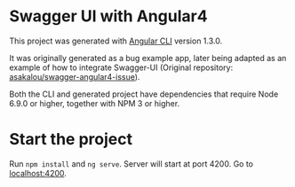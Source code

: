 # Swagger UI with Angular4

This project was generated with [Angular CLI](https://github.com/angular/angular-cli) version 1.3.0.

It was originally generated as a bug example app, later being adapted as an example of how to integrate Swagger-UI (Original repository: [asakalou/swagger-angular4-issue](https://github.com/asakalou/swagger-angular4-issue)).

Both the CLI and generated project have dependencies that require Node 6.9.0 or higher, together with NPM 3 or higher.

# Start the project

Run `npm install` and `ng serve`. Server will start at port 4200. Go to [localhost:4200](localhost:4200).
